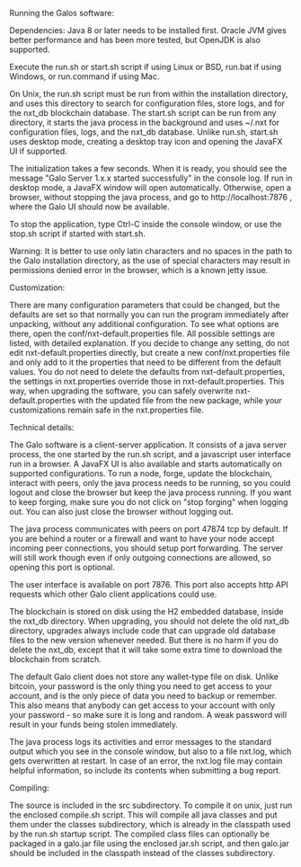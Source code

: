 Running the Galos software:

Dependencies: Java 8 or later needs to be installed first. Oracle JVM gives better performance and has been more tested, but OpenJDK is also supported.

Execute the run.sh or start.sh script if using Linux or BSD, run.bat if using Windows, or run.command if using Mac.

On Unix, the run.sh script must be run from within the installation directory, and uses this directory to search for configuration files, store logs, and for the nxt_db blockchain database. The start.sh script can be run from any directory, it starts the java process in the background and uses ~/.nxt for configuration files, logs, and the nxt_db database. Unlike run.sh, start.sh uses desktop mode, creating a desktop tray icon and opening the JavaFX UI if supported.

The initialization takes a few seconds. When it is ready, you should see the message "Galo Server 1.x.x started successfully" in the console log. If run in desktop mode, a JavaFX window will open automatically. Otherwise, open a browser, without stopping the java process, and go to http://localhost:7876 , where the Galo UI should now be available.

To stop the application, type Ctrl-C inside the console window, or use the stop.sh script if started with start.sh.

Warning: It is better to use only latin characters and no spaces in the path to the Galo installation directory, as the use of special characters may result in permissions denied error in the browser, which is a known jetty issue.

Customization:

There are many configuration parameters that could be changed, but the defaults are set so that normally you can run the program immediately after unpacking, without any additional configuration. To see what options are there, open the conf/nxt-default.properties file. All possible settings are listed, with detailed explanation. If you decide to change any setting, do not edit nxt-default.properties directly, but create a new conf/nxt.properties file and only add to it the properties that need to be different from the default values. You do not need to delete the defaults from nxt-default.properties, the settings in nxt.properties override those in nxt-default.properties. This way, when upgrading the software, you can safely overwrite nxt-default.properties with the updated file from the new package, while your customizations remain safe in the nxt.properties file.

Technical details:

The Galo software is a client-server application. It consists of a java server process, the one started by the run.sh script, and a javascript user interface run in a browser. A JavaFX UI is also available and starts automatically on supported configurations. To run a node, forge, update the blockchain, interact with peers, only the java process needs to be running, so you could logout and close the browser but keep the java process running. If you want to keep forging, make sure you do not click on "stop forging" when logging out. You can also just close the browser without logging out.

The java process communicates with peers on port 47874 tcp by default. If you are behind a router or a firewall and want to have your node accept incoming peer connections, you should setup port forwarding. The server will still work though even if only outgoing connections are allowed, so opening this port is optional.

The user interface is available on port 7876. This port also accepts http API requests which other Galo client applications could use.

The blockchain is stored on disk using the H2 embedded database, inside the nxt_db directory. When upgrading, you should not delete the old nxt_db directory, upgrades always include code that can upgrade old database files to the new version whenever needed. But there is no harm if you do delete the nxt_db, except that it will take some extra time to download the blockchain from scratch.

The default Galo client does not store any wallet-type file on disk. Unlike bitcoin, your password is the only thing you need to get access to your account, and is the only piece of data you need to backup or remember. This also means that anybody can get access to your account with only your password - so make sure it is long and random. A weak password will result in your funds being stolen immediately.

The java process logs its activities and error messages to the standard output which you see in the console window, but also to a file nxt.log, which gets overwritten at restart. In case of an error, the nxt.log file may contain helpful information, so include its contents when submitting a bug report.

Compiling:

The source is included in the src subdirectory. To compile it on unix, just run the enclosed compile.sh script. This will compile all java classes and put them under the classes subdirectory, which is already in the classpath used by the run.sh startup script. The compiled class files can optionally be packaged in a galo.jar file using the enclosed jar.sh script, and then galo.jar should be included in the classpath instead of the classes subdirectory.